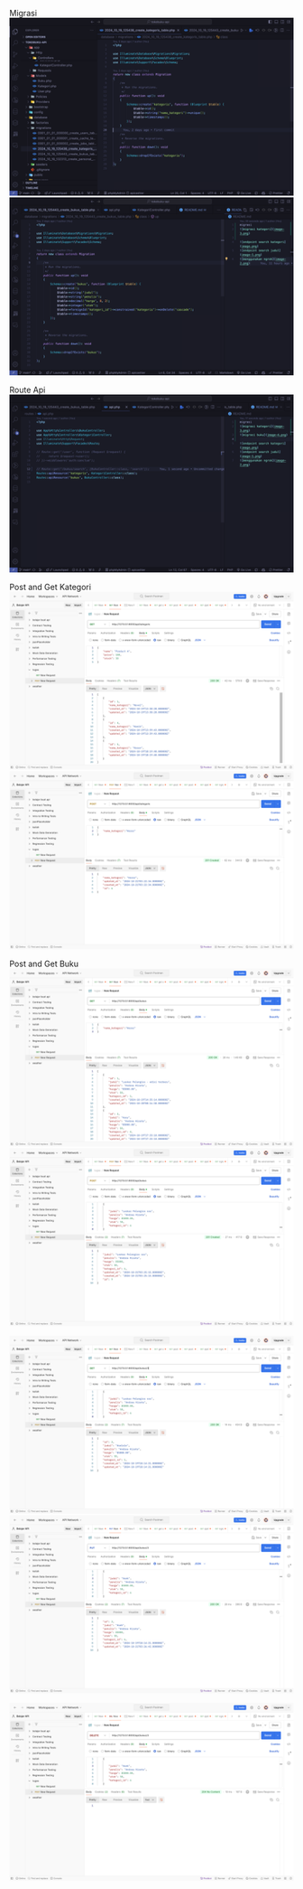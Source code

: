 Migrasi
![migrasi kategori](image-3.png)
![migrasi buku](image-4.png)

Route Api
![menambah route api](image-5.png)

Post and Get Kategori
![get kategori](image-6.png)
![Post kategori](image-7.png)

Post and Get Buku
![get buku](image-9.png)
![post buku](image-10.png)

![get buku berdasarkan id](image-11.png)
![put dan update data buku](image-12.png)

![delete hapus buku](image-13.png)
